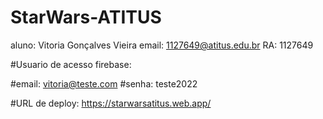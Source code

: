# StarWars-ATITUS

aluno: Vitoria Gonçalves Vieira
email: 1127649@atitus.edu.br
RA: 1127649

#Usuario de acesso firebase:

#email: vitoria@teste.com
#senha: teste2022

#URL de deploy: https://starwarsatitus.web.app/